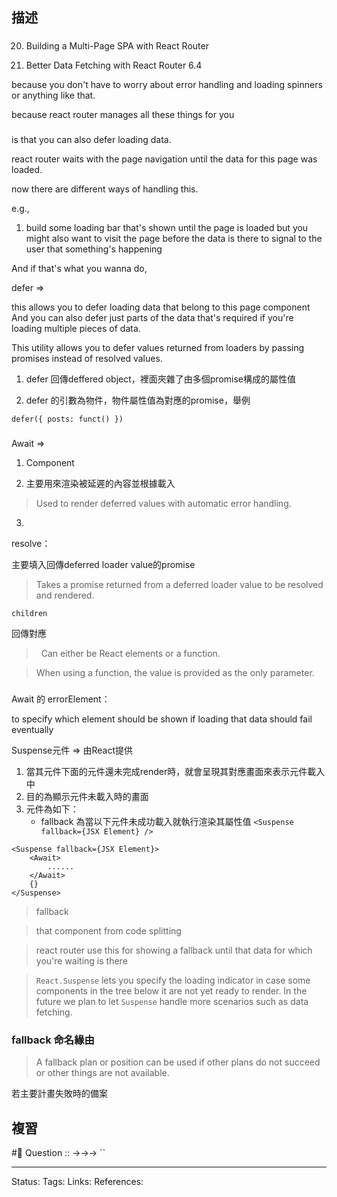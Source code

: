 ## 描述


###
20. Building a Multi-Page SPA with React Router

291. Better Data Fetching with React Router 6.4

because you don't have to worry about error handling and loading spinners or anything like that.

because react router manages all these things for you


###


is that you can also defer loading data.

  

react router waits with the page navigation until the data for this page was loaded.

now there are different ways of handling this.

  

e.g.,

1. build some loading bar that's shown until the page is loaded but you might also want to visit the page before the data is there to signal to the user that something's happening

And if that's what you wanna do,

  

defer =>

this allows you to defer loading data that belong to this page component And you can also defer just parts of the data that's required if you're loading multiple pieces of data.

  

This utility allows you to defer values returned from loaders by passing promises instead of resolved values.

1. defer 回傳deffered object，裡面夾雜了由多個promise構成的屬性值

2. defer 的引數為物件，物件屬性值為對應的promise，舉例

`defer({ posts: funct() })`

###

Await =>

1. Component

2. 主要用來渲染被延遲的內容並根據載入

> Used to render deferred values with automatic error handling.

3.

<Await resolve={}> </Await>

  

resolve：

主要填入回傳deferred loader value的promise

> Takes a promise returned from a deferred loader value to be resolved and rendered.

  

  

`children`

回傳對應

>  Can either be React elements or a function.

> When using a function, the value is provided as the only parameter.


###

Await 的 errorElement：

to specify which element should be shown if loading that data should fail eventually

  

Suspense元件 => 由React提供

1. 當其元件下面的元件還未完成render時，就會呈現其對應畫面來表示元件載入中
2. 目的為顯示元件未載入時的畫面
3. 元件為如下：
	- fallback 為當以下元件未成功載入就執行渲染其屬性值
`<Suspense fallback={JSX Element} />`

```
<Suspense fallback={JSX Element}>
	<Await>
		......
	</Await>
	{}
</Suspense>
```
> fallback

> that component from code splitting

> react router use this for showing a fallback until that data for which you're waiting is there

> `React.Suspense` lets you specify the loading indicator in case some components in the tree below it are not yet ready to render. In the future we plan to let `Suspense` handle more scenarios such as data fetching.


### fallback 命名緣由

> A fallback plan or position can be used if other plans do not succeed or other things are not available.

若主要計畫失敗時的備案

## 複習
#🧠 Question :: ->->-> ``

---
Status: 
Tags:
Links:
References: